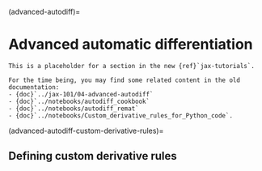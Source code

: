 (advanced-autodiff)=
# Advanced automatic differentiation

```{note}
This is a placeholder for a section in the new {ref}`jax-tutorials`.

For the time being, you may find some related content in the old documentation:
- {doc}`../jax-101/04-advanced-autodiff`
- {doc}`../notebooks/autodiff_cookbook`
- {doc}`../notebooks/autodiff_remat`
- {doc}`../notebooks/Custom_derivative_rules_for_Python_code`.
```

(advanced-autodiff-custom-derivative-rules)=
## Defining custom derivative rules
